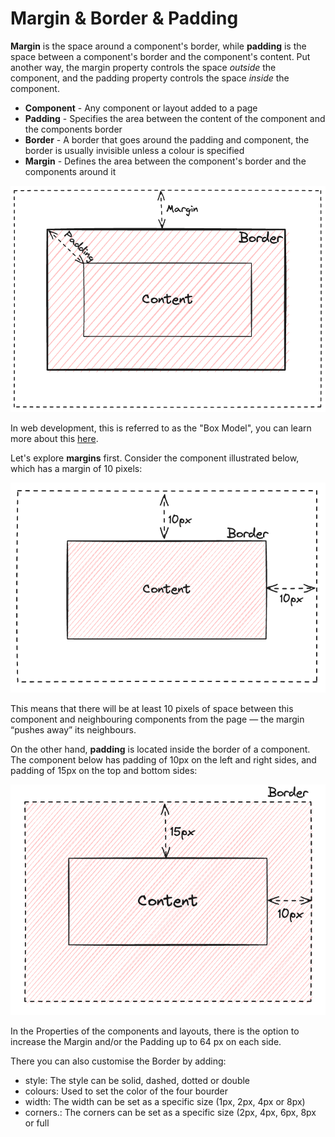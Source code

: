 # Margin & Border & Padding 


**Margin** is the space around a component's border, while **padding** is the space between a component's border and the component's content. Put another way, the margin property controls the space _outside_ the component, and the padding property controls the space _inside_ the component.

-  **Component** - Any component or layout added to a page
- **Padding** - Specifies the area between the content of the component and the components border
- **Border** - A border that goes around the padding and component, the border is usually invisible unless a colour is specified
- **Margin** - Defines the area between the component's border and the components around it


![Box Model](/src/assets/box_model.png)

In web development, this is referred to as the "Box Model", you can learn more about this [here](https://developer.mozilla.org/en-US/docs/Learn/CSS/Building_blocks/The_box_model). 


Let's explore **margins** first. Consider the component illustrated below, which has a margin of 10 pixels:
     
![Margin Diagram](/src/assets/margin.png)


This means that there will be at least 10 pixels of space between this component and neighbouring components from the page — the margin “pushes away” its neighbours.

On the other hand, **padding** is located inside the border of a component. The component below has padding of 10px on the left and right sides, and padding of 15px on the top and bottom sides:

![Padding Diagram](/src/assets/padding.png)


In the Properties of the components and layouts, there is the option to increase the Margin and/or the Padding up to 64 px on each side. 

There you can also customise the Border by adding:

- style: The style can be solid, dashed, dotted or double 
- colours: Used to set the color of the four bourder
- width: The width can be set as a specific size (1px, 2px, 4px or 8px)
- corners.: The corners can be set as a specific size (2px, 4px, 6px, 8px or full
